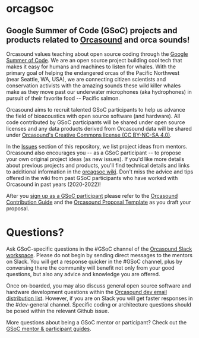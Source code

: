 # orcagsoc

## Google Summer of Code (GSoC) projects and products related to [Orcasound](http://orcasound.net/support#hack) and orca sounds!

Orcasound values teaching about open source coding through the [Google Summer of Code](https://summerofcode.withgoogle.com/). We are an open source project building cool tech that makes it easy for humans and machines to listen for whales. With the primary goal of helping the endangered orcas of the Pacific Northwest (near Seattle, WA, USA), we are connecting citizen scientists and conservation activists with the amazing sounds these wild killer whales make as they move past our underwater microphones (aka hydrophones) in pursuit of their favorite food -- Pacific salmon.

Orcasound aims to recruit talented GSoC participants to help us advance the field of bioacoustics with open source software (and hardware). All code contributed by GSoC participants will be shared under open source licenses and any data products derived from Orcasound data will be shared under [Orcasound's Creative Commons license (CC BY-NC-SA 4.0)](https://creativecommons.org/licenses/by-nc-sa/4.0/).

In the [Issues](https://github.com/orcasound/orcagsoc/issues) section of this repository, we list project ideas from mentors. Orcasound also encourages you -- as a GSoC participant -- to propose your own original project ideas (as new issues). If you'd like more details about previous projects and products, you'll find technical details and links to additional information in the [orcagsoc wiki](https://github.com/orcasound/orcagsoc/wiki). Don't miss the advice and tips offered in the wiki from past GSoC participants who have worked with Orcasound in past years (2020-2022)!

After you [sign up as a GSoC participant](https://summerofcode.withgoogle.com/get-started/) please refer to the [Orcasound Contribution Guide](GSoC-contributor-guide.md) and the [Orcasound Proposal Template](GSoC-contributor-proposal-template.md) as you draft your proposal.

# Questions?

Ask GSoC-specific questions in the #GSoC channel of the [Orcasound Slack workspace](https://join.slack.com/t/orcasound/shared_invite/zt-1jr7te193-ObLYcTxx4s7SO7EA9kmcaw). Please do not begin by sending direct messages to the mentors on Slack. You will get a response quicker in the #GSoC channel, plus by conversing there the community will benefit not only from your good questions, but also any advice and knowledge you are offered.

Once on-boarded, you may also discuss general open source software and hardware development questions within the [Orcasound dev email distribution list](http://lists.orcasound.net/listinfo.cgi/dev-orcasound.net). However, if you are on Slack you will get faster responses in the #dev-general channel. Specific coding or architecture questions should be posed within the relevant Github issue.

More questions about being a GSoC mentor or participant? Check out the [GSoC mentor & participant guides](https://google.github.io/gsocguides/).

